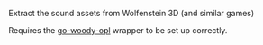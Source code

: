 Extract the sound assets from Wolfenstein 3D (and similar games)

Requires the [go-woody-opl](github.com/trondhumbor/go-woody-opl/) wrapper to be set up correctly.